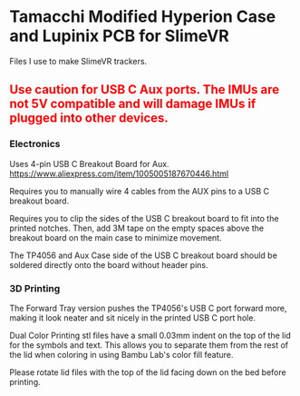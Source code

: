 # Tamacchi Modified Hyperion Case and Lupinix PCB for SlimeVR
Files I use to make SlimeVR trackers.

## <span style="color:red">Use caution for USB C Aux ports. The IMUs are not 5V compatible and will damage IMUs if plugged into other devices.</span>

### Electronics
Uses 4-pin USB C Breakout Board for Aux. https://www.aliexpress.com/item/1005005187670446.html

Requires you to manually wire 4 cables from the AUX pins to a USB C breakout board.

Requires you to clip the sides of the USB C breakout board to fit into the printed notches. Then, add 3M tape on the empty spaces above the breakout board on the main case to minimize movement.

The TP4056 and Aux Case side of the USB C breakout board should be soldered directly onto the board without header pins.

### 3D Printing
The Forward Tray version pushes the TP4056's USB C port forward more, making it look neater and sit nicely in the printed USB C port hole.

Dual Color Printing stl files have a small 0.03mm indent on the top of the lid for the symbols and text. This allows you to separate them from the rest of the lid when coloring in using Bambu Lab's color fill feature. 

Please rotate lid files with the top of the lid facing down on the bed before printing.

